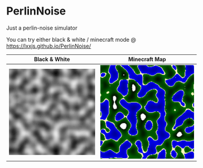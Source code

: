 # PerlinNoise

Just a perlin-noise simulator     
     
You can try either black & white / minecraft mode @ https://lxxjs.github.io/PerlinNoise/


| Black & White | Minecraft Map|
| ---------------------------------------------------------------------------------------------------------------------------|---------------------------------------------------------------------------------------------------------------------------------------------|
|<img src="./output/BlacknWhite.png" title="Perlin noise in black & white" alt="Perlin noise in black & white"/> |<img src="./output/Minecraft.png" title="Minecraft map generated by perlin noise" alt="Minecraft map generated by perlin noise"/>|

